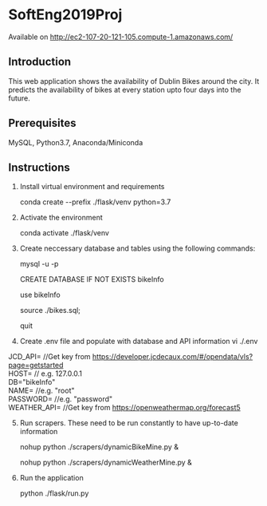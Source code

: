 # SoftEng2019Proj
Available on http://ec2-107-20-121-105.compute-1.amazonaws.com/

## Introduction
This web application shows the availability of Dublin Bikes around the city. It predicts the availability of bikes at every station upto four days into the future.

## Prerequisites
MySQL, Python3.7, Anaconda/Miniconda

## Instructions
1. Install virtual environment and requirements
<ul>conda create --prefix ./flask/venv python=3.7</ul>

2. Activate the environment
<ul>conda activate ./flask/venv</ul>

3. Create neccessary database and tables using the following commands:
<ul>mysql -u <username> -p</ul>
<ul>CREATE DATABASE IF NOT EXISTS bikeInfo</ul>
<ul>use bikeInfo</ul>
<ul>source ./bikes.sql;</ul>
<ul>quit</ul>
  
4. Create .env file and populate with database and API information
vi ./.env
  
JCD_API=<API KEY> //Get key from https://developer.jcdecaux.com/#/opendata/vls?page=getstarted <br>
HOST= // e.g. 127.0.0.1 <br>
DB="bikeInfo" <br>
NAME= //e.g. "root" <br>
PASSWORD= //e.g. "password" <br>
WEATHER_API=<API key> //Get key from https://openweathermap.org/forecast5

5. Run scrapers. These need to be run constantly to have up-to-date information
<ul>nohup python ./scrapers/dynamicBikeMine.py & </ul>
<ul>nohup python ./scrapers/dynamicWeatherMine.py & </ul>

6. Run the application 
<ul>python ./flask/run.py</ul>
